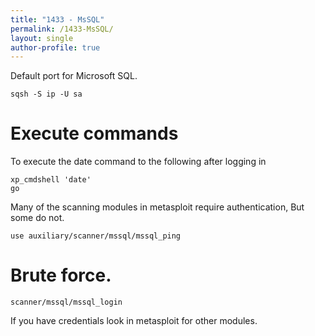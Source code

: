 ```yaml
---
title: "1433 - MsSQL"
permalink: /1433-MsSQL/
layout: single
author-profile: true
---
```


Default port for Microsoft SQL.
```
sqsh -S ip -U sa
```

# Execute commands

To execute the date command to the following after logging in
```
xp_cmdshell 'date'
go
```

Many of the scanning modules in metasploit require authentication, But some do not.
``` 
use auxiliary/scanner/mssql/mssql_ping
```

# Brute force.
```
scanner/mssql/mssql_login
```
If you have credentials look in metasploit for other modules.
